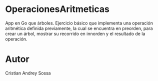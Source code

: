# OperacionesAritmeticas
App en Go que árboles. Ejercicio básico que implementa una operación aritmética definida previamente, la cual se encuentra en preorden, para crear un árbol, mostrar su recorrido en innorden y el resultado de la operación.

# Autor
Cristian Andrey Sossa
